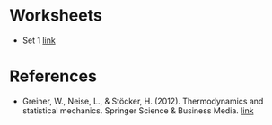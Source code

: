 # Worksheets

- Set 1 [link](https://jmsevillam.github.io/stat_mech_sose23/files/Worksheet_1.pdf "#download")

# References 

- Greiner, W., Neise, L., & Stöcker, H. (2012). Thermodynamics and statistical mechanics. Springer Science & Business Media. [link](https://link.springer.com/book/10.1007/978-1-4612-0827-3)
